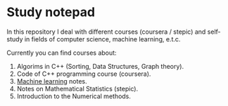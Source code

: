 # Study notepad

In this repository I deal with different courses (coursera / stepic) and self-study in fields of computer science, machine learning, e.t.c.

Currently you can find courses about:
1. Algorims in C++ (Sorting, Data Structures, Graph theory).
2. Code of C++ programming course (coursera).
3. [Machine learning](https://github.com/ZakharovAleksey/Study/tree/ml/labeling_data/Machine%20Learning/Yandex_specialization) notes.
4. Notes on Mathematical Statistics (stepic).
5. Introduction to the Numerical methods.
